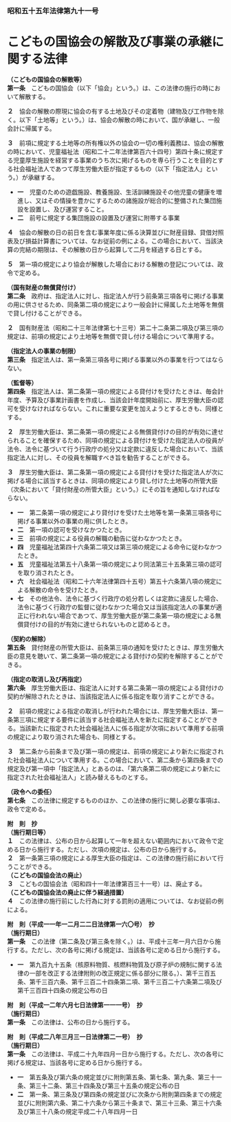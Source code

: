 ### 昭和五十五年法律第九十一号  
# こどもの国協会の解散及び事業の承継に関する法律  
  
**（こどもの国協会の解散等）**  
**第一条**　こどもの国協会（以下「協会」という。）は、この法律の施行の時において解散する。  
  
**２**　協会の解散の際現に協会の有する土地及びその定着物（建物及び工作物を除く。以下「土地等」という。）は、協会の解散の時において、国が承継し、一般会計に帰属する。  
  
**３**　前項に規定する土地等の所有権以外の協会の一切の権利義務は、協会の解散の時において、児童福祉法（昭和二十二年法律第百六十四号）第四十条に規定する児童厚生施設を経営する事業のうち次に掲げるものを専ら行うことを目的とする社会福祉法人であつて厚生労働大臣が指定するもの（以下「指定法人」という。）が承継する。  
* **一**　児童のための遊戯施設、教養施設、生活訓練施設その他児童の健康を増進し、又はその情操を豊かにするための諸施設が総合的に整備された集団施設を設置し、及び運営すること。  
* **二**　前号に規定する集団施設の設置及び運営に附帯する事業  
  
**４**　協会の解散の日の前日を含む事業年度に係る決算並びに財産目録、貸借対照表及び損益計算書については、なお従前の例による。この場合において、当該決算の完結の期限は、その解散の日から起算して二月を経過する日とする。  
  
**５**　第一項の規定により協会が解散した場合における解散の登記については、政令で定める。  
  
**（国有財産の無償貸付け）**  
**第二条**　政府は、指定法人に対し、指定法人が行う前条第三項各号に掲げる事業の用に供させるため、同条第二項の規定により一般会計に帰属した土地等を無償で貸し付けることができる。  
  
**２**　国有財産法（昭和二十三年法律第七十三号）第二十二条第二項及び第三項の規定は、前項の規定により土地等を無償で貸し付ける場合について準用する。  
  
**（指定法人の事業の制限）**  
**第三条**　指定法人は、第一条第三項各号に掲げる事業以外の事業を行つてはならない。  
  
**（監督等）**  
**第四条**　指定法人は、第二条第一項の規定による貸付けを受けたときは、毎会計年度、予算及び事業計画書を作成し、当該会計年度開始前に、厚生労働大臣の認可を受けなければならない。これに重要な変更を加えようとするときも、同様とする。  
  
**２**　厚生労働大臣は、第二条第一項の規定による無償貸付けの目的が有効に達せられることを確保するため、同項の規定による貸付けを受けた指定法人の役員が法令、法令に基づいて行う行政庁の処分又は定款に違反した場合において、当該指定法人に対し、その役員を解職すべき旨を勧告することができる。  
  
**３**　厚生労働大臣は、第二条第一項の規定による貸付けを受けた指定法人が次に掲げる場合に該当するときは、同項の規定により貸し付けた土地等の所管大臣（次条において「貸付財産の所管大臣」という。）にその旨を通知しなければならない。  
* **一**　第二条第一項の規定により貸付けを受けた土地等を第一条第三項各号に掲げる事業以外の事業の用に供したとき。  
* **二**　第一項の認可を受けなかつたとき。  
* **三**　前項の規定による役員の解職の勧告に従わなかつたとき。  
* **四**　児童福祉法第四十六条第二項又は第三項の規定による命令に従わなかつたとき。  
* **五**　児童福祉法第五十八条第一項の規定により同法第三十五条第三項の認可を取り消されたとき。  
* **六**　社会福祉法（昭和二十六年法律第四十五号）第五十六条第八項の規定による解散の命令を受けたとき。  
* **七**　その他法令、法令に基づく行政庁の処分若しくは定款に違反した場合、法令に基づく行政庁の監督に従わなかつた場合又は当該指定法人の事業が適正に行われない場合であつて、厚生労働大臣が第二条第一項の規定による無償貸付けの目的が有効に達せられないものと認めるとき。  
  
**（契約の解除）**  
**第五条**　貸付財産の所管大臣は、前条第三項の通知を受けたときは、厚生労働大臣の意見を聴いて、第二条第一項の規定による貸付けの契約を解除することができる。  
  
**（指定の取消し及び再指定）**  
**第六条**　厚生労働大臣は、指定法人に対する第二条第一項の規定による貸付けの契約が解除されたときは、当該指定法人に係る指定を取り消すことができる。  
  
**２**　前項の規定による指定の取消しが行われた場合には、厚生労働大臣は、第一条第三項に規定する要件に該当する社会福祉法人を新たに指定することができる。当該新たに指定された社会福祉法人に係る指定が次項において準用する前項の規定により取り消された場合も、同様とする。  
  
**３**　第二条から前条まで及び第一項の規定は、前項の規定により新たに指定された社会福祉法人について準用する。この場合において、第二条から第四条までの規定及び第一項中「指定法人」とあるのは、「第六条第二項の規定により新たに指定された社会福祉法人」と読み替えるものとする。  
  
**（政令への委任）**  
**第七条**　この法律に規定するもののほか、この法律の施行に関し必要な事項は、政令で定める。  
  
**附　則　抄**  
**（施行期日等）**  
**１**　この法律は、公布の日から起算して一年を超えない範囲内において政令で定める日から施行する。ただし、次項の規定は、公布の日から施行する。  
**２**　第一条第三項の規定による厚生大臣の指定は、この法律の施行前において行うことができる。  
**（こどもの国協会法の廃止）**  
**３**　こどもの国協会法（昭和四十一年法律第百三十一号）は、廃止する。  
**（こどもの国協会法の廃止に伴う経過措置）**  
**４**　この法律の施行前にした行為に対する罰則の適用については、なお従前の例による。  
  
**附　則（平成一一年一二月二二日法律第一六〇号）　抄**  
**（施行期日）**  
**第一条**　この法律（第二条及び第三条を除く。）は、平成十三年一月六日から施行する。ただし、次の各号に掲げる規定は、当該各号に定める日から施行する。  
* **一**　第九百九十五条（核原料物質、核燃料物質及び原子炉の規制に関する法律の一部を改正する法律附則の改正規定に係る部分に限る。）、第千三百五条、第千三百六条、第千三百二十四条第二項、第千三百二十六条第二項及び第千三百四十四条の規定公布の日  
  
**附　則（平成一二年六月七日法律第一一一号）　抄**  
**（施行期日）**  
**第一条**　この法律は、公布の日から施行する。  
  
**附　則（平成二八年三月三一日法律第二一号）　抄**  
**（施行期日）**  
**第一条**　この法律は、平成二十九年四月一日から施行する。ただし、次の各号に掲げる規定は、当該各号に定める日から施行する。  
* **一**　第五条及び第六条の規定並びに附則第五条、第七条、第九条、第三十一条、第三十二条、第三十四条及び第三十五条の規定公布の日  
* **二**　第一条、第三条及び第四条の規定並びに次条から附則第四条までの規定並びに附則第六条、第二十六条から第三十条まで、第三十三条、第三十六条及び第三十八条の規定平成二十八年四月一日  
  
